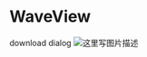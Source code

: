 # WaveView
download dialog
![这里写图片描述](http://upload-images.jianshu.io/upload_images/568603-9313da10480ebea7?imageMogr2/auto-orient/strip)
